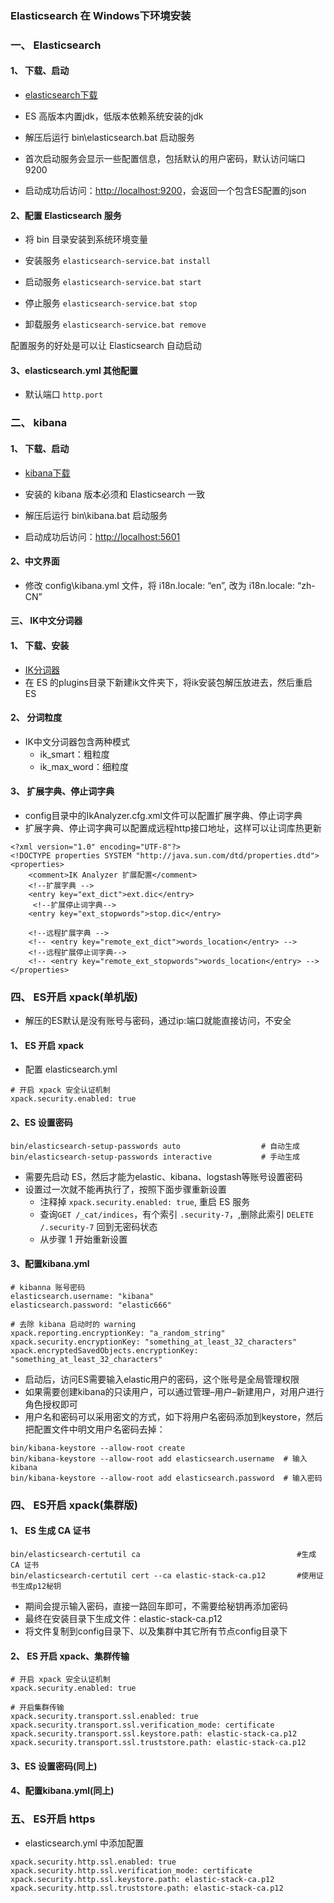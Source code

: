 ###  Elasticsearch 在 Windows下环境安装
###  一、 Elasticsearch
####  1、 下载、启动
* [elasticsearch下载](https://www.elastic.co/cn/downloads/elasticsearch)

* ES 高版本内置jdk，低版本依赖系统安装的jdk
* 解压后运行 bin\elasticsearch.bat 启动服务
* 首次启动服务会显示一些配置信息，包括默认的用户密码，默认访问端口 9200
* 启动成功后访问：[http://localhost:9200](http://localhost:9200)，会返回一个包含ES配置的json

####  2、配置 Elasticsearch 服务
* 将 bin 目录安装到系统环境变量
* 安装服务
`elasticsearch-service.bat install`

 * 启动服务
 `elasticsearch-service.bat start`

 * 停止服务
 `elasticsearch-service.bat stop`

 * 卸载服务
 `elasticsearch-service.bat remove`

配置服务的好处是可以让 Elasticsearch 自动启动

####  3、elasticsearch.yml 其他配置
* 默认端口 `http.port`





###  二、 kibana
####  1、 下载、启动
* [kibana下载](https://www.elastic.co/cn/downloads/past-releases#kibana)

* 安装的 kibana 版本必须和 Elasticsearch 一致
* 解压后运行 bin\kibana.bat 启动服务
* 启动成功后访问：[http://localhost:5601](http://localhost:5601)


####  2、中文界面
* 修改 config\kibana.yml 文件，将 i18n.locale: “en”, 改为 i18n.locale: “zh-CN”


####  三、 IK中文分词器
####  1、 下载、安装
* [IK分词器](https://github.com/medcl/elasticsearch-analysis-ik/tags)
* 在 ES 的plugins目录下新建ik文件夹下，将ik安装包解压放进去，然后重启 ES

#### 2、 分词粒度
* IK中文分词器包含两种模式
    * ik_smart：粗粒度
    * ik_max_word：细粒度
    
####  3、 扩展字典、停止词字典
* config目录中的IkAnalyzer.cfg.xml文件可以配置扩展字典、停止词字典
* 扩展字典、停止词字典可以配置成远程http接口地址，这样可以让词库热更新


```
<?xml version="1.0" encoding="UTF-8"?>
<!DOCTYPE properties SYSTEM "http://java.sun.com/dtd/properties.dtd">
<properties>
	<comment>IK Analyzer 扩展配置</comment>
	<!--扩展字典 -->
	<entry key="ext_dict">ext.dic</entry>
	 <!--扩展停止词字典-->
	<entry key="ext_stopwords">stop.dic</entry>
	
	<!--远程扩展字典 -->
	<!-- <entry key="remote_ext_dict">words_location</entry> -->
	<!--远程扩展停止词字典-->
	<!-- <entry key="remote_ext_stopwords">words_location</entry> -->
</properties>
```

###  四、 ES开启 xpack(单机版)
* 解压的ES默认是没有账号与密码，通过ip:端口就能直接访问，不安全

####  1、 ES 开启 xpack
* 配置 elasticsearch.yml

```
# 开启 xpack 安全认证机制
xpack.security.enabled: true
```

####  2、ES 设置密码
```
bin/elasticsearch-setup-passwords auto                  # 自动生成
bin/elasticsearch-setup-passwords interactive           # 手动生成
```

* 需要先启动 ES，然后才能为elastic、kibana、logstash等账号设置密码
* 设置过一次就不能再执行了，按照下面步骤重新设置
  * 注释掉  `xpack.security.enabled: true`, 重启 ES 服务
  * 查询`GET /_cat/indices`，有个索引 `.security-7`，,删除此索引 `DELETE /.security-7` 回到无密码状态
  * 从步骤 1 开始重新设置


####  3、配置kibana.yml
```
# kibanna 账号密码
elasticsearch.username: "kibana"
elasticsearch.password: "elastic666"

# 去除 kibana 启动时的 warning
xpack.reporting.encryptionKey: "a_random_string"
xpack.security.encryptionKey: "something_at_least_32_characters"
xpack.encryptedSavedObjects.encryptionKey: "something_at_least_32_characters"
```

* 启动后，访问ES需要输入elastic用户的密码，这个账号是全局管理权限
* 如果需要创建kibana的只读用户，可以通过管理–用户–新建用户，对用户进行角色授权即可
* 用户名和密码可以采用密文的方式，如下将用户名密码添加到keystore，然后把配置文件中明文用户名密码去掉：

```
bin/kibana-keystore --allow-root create
bin/kibana-keystore --allow-root add elasticsearch.username  # 输入kibana
bin/kibana-keystore --allow-root add elasticsearch.password  # 输入密码
```



###  四、 ES开启 xpack(集群版)
####  1、 ES 生成 CA 证书
```
bin/elasticsearch-certutil ca                                   #生成 CA 证书
bin/elasticsearch-certutil cert --ca elastic-stack-ca.p12       #使用证书生成p12秘钥    
```

* 期间会提示输入密码，直接一路回车即可，不需要给秘钥再添加密码
* 最终在安装目录下生成文件：elastic-stack-ca.p12
* 将文件复制到config目录下、以及集群中其它所有节点config目录下


####  2、 ES 开启 xpack、集群传输
```
# 开启 xpack 安全认证机制
xpack.security.enabled: true

# 开启集群传输
xpack.security.transport.ssl.enabled: true
xpack.security.transport.ssl.verification_mode: certificate
xpack.security.transport.ssl.keystore.path: elastic-stack-ca.p12
xpack.security.transport.ssl.truststore.path: elastic-stack-ca.p12
```


####  3、ES 设置密码(同上)
####  4、配置kibana.yml(同上)


###  五、 ES开启 https
* elasticsearch.yml 中添加配置

```
xpack.security.http.ssl.enabled: true
xpack.security.http.ssl.verification_mode: certificate
xpack.security.http.ssl.keystore.path: elastic-stack-ca.p12             
xpack.security.http.ssl.truststore.path: elastic-stack-ca.p12
```

